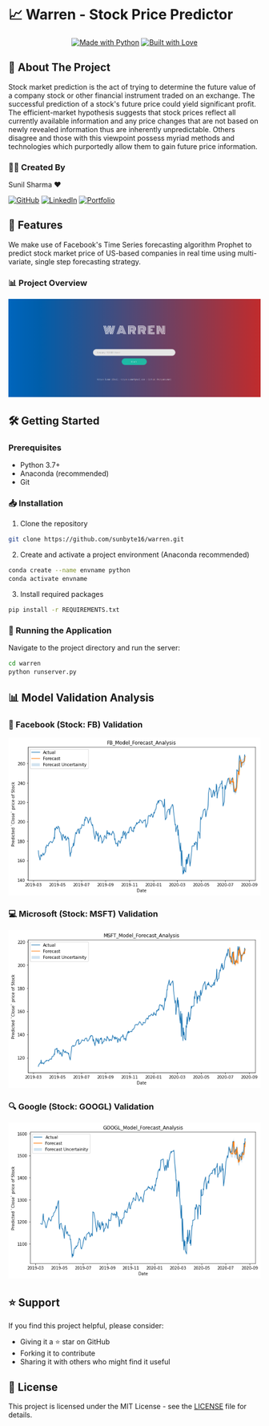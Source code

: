 # 📈 Warren - Stock Price Predictor

<div align="center">

[![Made with Python](http://ForTheBadge.com/images/badges/made-with-python.svg)](https://www.python.org/)
[![Built with Love](https://forthebadge.com/images/badges/built-with-love.svg)](https://forthebadge.com)

</div>

## 🎯 About The Project

Stock market prediction is the act of trying to determine the future value of a company stock or other financial instrument traded on an exchange. The successful prediction of a stock's future price could yield significant profit. The efficient-market hypothesis suggests that stock prices reflect all currently available information and any price changes that are not based on newly revealed information thus are inherently unpredictable. Others disagree and those with this viewpoint possess myriad methods and technologies which purportedly allow them to gain future price information.

### 👨‍💻 Created By

Sunil Sharma ❤️

<p align="left">
    <a href="https://github.com/sunbyte16" target="_blank"><img src="https://img.shields.io/badge/GitHub-100000?style=for-the-badge&logo=github&logoColor=white" alt="GitHub"></a>
    <a href="https://www.linkedin.com/in/sunil-kumar-bb88bb31a/" target="_blank"><img src="https://img.shields.io/badge/LinkedIn-0077B5?style=for-the-badge&logo=linkedin&logoColor=white" alt="LinkedIn"></a>
    <a href="https://lively-dodol-cc397c.netlify.app" target="_blank"><img src="https://img.shields.io/badge/Portfolio-255E63?style=for-the-badge&logo=About.me&logoColor=white" alt="Portfolio"></a>
</p>

## 🚀 Features

We make use of Facebook's Time Series forecasting algorithm Prophet to predict stock market price of US-based companies in real time using multi-variate, single step forecasting strategy.

### 📊 Project Overview
![Header](src/static/images/main_page.png)

## 🛠️ Getting Started

### Prerequisites

- Python 3.7+
- Anaconda (recommended)
- Git

### 📥 Installation

1. Clone the repository
```bash
git clone https://github.com/sunbyte16/warren.git
```

2. Create and activate a project environment (Anaconda recommended)
```bash
conda create --name envname python
conda activate envname
```

3. Install required packages
```bash
pip install -r REQUIREMENTS.txt
```

### 🚀 Running the Application

Navigate to the project directory and run the server:
```bash
cd warren
python runserver.py
```

## 📊 Model Validation Analysis

### 📱 Facebook (Stock: FB) Validation
![FB_validation](src/static/images/fb_forecast_30_day_validation.png)

### 💻 Microsoft (Stock: MSFT) Validation
![MSFT_validation](src/static/images/msft_forecast_30day_validation.png)

### 🔍 Google (Stock: GOOGL) Validation
![GOOGLE_validation](src/static/images/googl_forecast_30day_validation.png)

## ⭐ Support

If you find this project helpful, please consider:
- Giving it a ⭐ star on GitHub
- Forking it to contribute
- Sharing it with others who might find it useful

## 📝 License

This project is licensed under the MIT License - see the [LICENSE](LICENSE) file for details.
